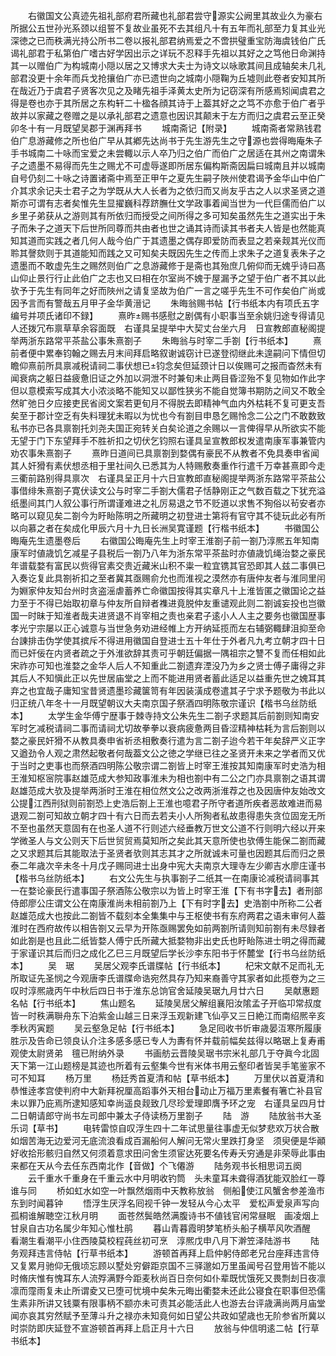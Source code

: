 <!-- { "loadSidebar": true } -->
　　右徽国文公真迹先祖礼部府君所藏也礼部君尝守源实公阙里其故业久为豪右所据公五世孙光系颈以组誓不复故业虽死不去其组凡十有五年而礼部至力复其业光深徳之已而秩满光持公所书二卷以报礼部君纳焉爱之不啻拱璧重宝防海虞钱伯广氏谒礼部君于私第伯广嗜古好学因出示之详玩不忍释手先祖以其好之之笃他日命渊持其一以赠伯广为构城南小隠以居之又博求大夫士为诗文以咏歌其间且成轴矣未几礼部君没更十余年而兵戈抢攘伯广亦已遗世向之城南小隠鞠为丘墟则此卷者安知其所在哉近乃于虞君子贤客次见之及睹先祖手泽黄太史所为记窃深有所感焉矧闻虞君之得是卷也亦于其所居之东构轩二十楹各顔其诗于上葢其好之之笃不亦愈于伯广者乎故并以家藏之卷赠之是以承礼部君之遗意也因识其颠末于左方而归之虞君云至正癸卯冬十有一月既望吴郡于渊再拜书
　　城南斋记【附录】
　　城南斋者常熟钱君伯广息游藏修之所也伯广早从其鄕先达尚书于先生游先生之守源也尝得晦庵朱子手书城南二十咏而宝爱之未尝輙以示人卒乃归之伯广而伯广之居适在其州之南谓朱子之遗墨不易得而先生之赐尤不可虚辱遂即所居东偏构斯斋因扁曰城南且并以城南自号仍刻二十咏之诗置诸斋中焉至正甲午之夏先生嗣子陜州使君谒予金华山中伯广介其求余记夫士君子之为学既从大人长者为之依归而又尚友乎古之人以求圣贤之道斯亦可谓有志者矣惟先生显擢巍科荐跻膴仕文学政事着闻当世为一代巨儒而伯广以乡里子弟获从之游则其有所依归而授受之间所得之多可知矣虽然先生之道实出于朱子而朱子之道天下后世所同尊而共由者也世之诵其诗而读其书者夫人皆是也然能真知其道而实践之者几何人哉今伯广于其遗墨之偶存即爱防而表显之若亲觌其光仪而聆其謦欬则于其道能知而践之又可知矣夫既因先生之传而上求朱子之道复表朱子之遗墨而不敢虚先生之赐然则伯广之息游藏修于是斋也其殆庶几俯仰而无媿乎诗曰髙山仰止景行行止此伯广之志也又曰相在尔室尚不媿于屋漏予之望于伯广者不其以此欤予于先生有同年之好而陜州之请复坚故为伯广一言之嗟乎先生不可作矣伯广尚或因予言而有警哉五月甲子金华黄溍记
　　朱晦翁赐书帖【行书纸本内有项氏五字编号并项氏诸印不録】
　　熹昨赐书感慰之剧偶有小职事当至余姚归途专得请见人还拨冗布禀草草余容面既　右谨具呈提举中大契丈台坐六月　日宣教郎直秘阁提举两浙东路常平茶盐公事朱熹劄子
　　朱晦翁与时宰二手劄【行书纸本】
　　熹前者便中累奉钧翰之赐去月末间拜启略叙谢诚窃计已遂登彻继此未遑嗣问下情但切瞻仰熹前所具禀减税请祠二事伏想已钧念矣但延颈计日以俟赐可之报而杳然未有闻衰病之躯日益疲惫旧证之外加以洞泄不时兼旬未止两目昏涩殆不复见物如作此字但以意模索写成其大小浓淡略不能知又以鄙性狭劣不能自觉簿书期防之间又不敢全然旷弛日夕应接吏民省阅文案若更旬月不得脱去即精神气血内外枯耗不复可更支吾矣至于郡计空乏有失料理犹未暇以为忧也今有劄目申恳乞赐怜念二公之门不敢数致私书亦已各具禀劄托刘尧夫国正宛转关白矣论道之余赐以一言俾得早从所欲实不能无望于门下东望拜手不胜祈扣之切伏乞钧照右谨具呈宣教郎权发遣南康军事兼管内劝农事朱熹劄子
　　熹昨日道间已具禀劄到婺偶有豪民不从教者不免具奏申省闻其人奸猾有素伏想丞相于里社间久已悉其为人特赐敷奏重作行遣千万幸甚熹即今走三衢前路别得具禀次　右谨具呈正月十六日宣教郎直秘阁提举两浙东路常平茶盐公事借绯朱熹劄子寛伏读文公与时宰二手劄大儒君子恬静刚正之气数百载之下犹充溢纸墨间其门人叙公事行所谓谨难进之礼厉易退之节不贬道以求售不狥俗以茍安者亦略可以窥见矣二劄今为盱眙陈明之所藏明之初登进士第将有官守其不徒玩此必有所以向慕之者在矣成化甲辰六月十九日长洲吴寛谨题【行楷书纸本】
　　书徽国公晦庵先生遗墨卷后
　　右徽国公晦庵先生上时宰王淮劄子前一劄乃淳熈五年知南康军时値歳饥乞减星子县税后一劄乃八年为浙东常平茶盐时亦値歳饥绳治婺之豪民年谱载婺有富民以赀得官素交贵近藏米山积不粜一粒宜镌其官恐即其人兹二事俱已入奏讫复此具劄祈扣之至者冀其亟赐俞允也而淮视之漠然亦有唐仲友者与淮同里闬为婣家仲友知台州时贪盗滛虐蓄养亡命徽国按得其实章凡十上淮皆匿之徽国论之益力至于不得已始取初章与仲友所自辩者襍进竟脱仲友重谴观此则二劄诚妄投也岂徽国一时昧于知淮者哉夫进贤退不肖宰相之责也亲君子逺小人人主之要务也徽国歴事孝光宁宗屡以正心诚意与当世急务劝进经帷上方开纳延揽而左右辅弼輙肆沮抑至命台諌排击伪学使其摈斥不得进用徽国自登进士五十年仕于外者凡九考立朝才四十日而已奸佞在内贤者疏之于外淮欲辞其责可乎朝廷偏据一隅祖宗之讐不复而任相如此宋祚亦可知也淮婺之金华人后人不知重此二劄遗弃湮没乃为乡之贤士傅子庸得之非其后人不知愼此正以先世居庙堂之上而不能进用贤者蓄此适足以益重先世之媿耳其弃之也宜哉子庸知宝昔贤遗墨珍藏箧笥有年因装潢成卷遣其子宁求予题敬为书此以归正统八年冬十一月既望朝议大夫南京国子祭酒四明陈敬宗谨识【楷书乌丝防纸本】
　　太学生金华傅宁歴事于棘寺持文公朱先生二劄子求题其后前劄则知南安军时乞减税请祠二事而请祠尤切故拳拳以衰病疲惫两目昏涩精神枯耗为言后劄则以婺之豪民奸猾不从教具奏申省祈丞相敷奏行遣为言二劄子迨今若干年矣辞严义正字又遒劲令人观之肃然起敬者何哉葢文公之徳之学继已往之圣贤开未来之学者而又优于当时之吏事也而祭酒四明陈公敬宗谓二劄皆上时宰王淮按其知南康军时史浩为相王淮知枢宻院事赵雄范成大参知政事淮未为相也劄中有二公之门亦具禀劄之语其谓赵雄范成大欤及提举两浙时王淮在相位然文公之改两浙淮荐之也及因唐仲友始改文公提江西刑狱则前劄恐上史浩后劄上王淮也噫君子所守者道所疾者恶故难进而易退观二劄可知故立朝才四十有六日而去若夫小人所狥者私故患得患失贪位固宠无所不至也虽然天意固有在也圣人道不行则述六经垂教万世文公道不行则明六经以开来学微圣人与文公则天下后世贸贸焉莫知所之矣此其天意所使也欤傅生能保二劄而藏之又求题其后其能取法于圣贤者欤则其志其才之所就诚未可量也因题其后而归之景泰二年歳次辛未冬十月戊子赐同进士出身中宪大夫南京大理寺左少卿吉水廖庄谨书【楷书乌丝防纸本】
　　右文公先生与执事劄子二纸其一在南康论减税请祠事其一在婺论豪民行遣事国子祭酒陈公敬宗以为皆上时宰王淮【下有书字去】者刑部侍郎廖公庄谓文公在南康淮尚未相前劄乃上【下有时字去】史浩劄中所称二公者赵雄范成大也按此二劄皆不载刻本全集集中与王枢使书有东府两君之语未审何人葢淮时在西府故传以相告劄又云早为开陈亟赐罢免如前两劄所请则知前劄有未尽録者如此劄是也且此二纸皆婺人傅宁氏所藏大抵婺物非出史氏也盱眙陈进士明之得而藏于家谨识其后而归之成化乙巳三月既望后学长沙李东阳书于怀麓堂【行书乌丝防纸本】
　　吴　琚
　　吴居父观李氏谱牒帖【行书纸本】
　　杞宋文献不足而礼无所取证先圣悯之今观唐李氏谱牒命诰宛然具存乃知来裔善守其家者如此揽卷为之三叹时淳熈歳丙午中秋后四日书于淮东总饷官舍延陵吴琚九月廿六日
　　吴献惠题名帖【行书纸本】
　　焦山题名
　　延陵吴居父解组襄阳汝隂孟子开临卭常叔度皆一时秩满聨舟东下泊紫金山越三日来浮玉观新建飞仙亭又三日絶江而南绍熈辛亥季秋丙寅题
　　吴云壑急足帖【行书纸本】
　　急足囘收书忻审歳晏沍寒所履康胜示及告命已领良认介注多感多感已专人为夀有怀并载前幅矣兹得以略琚上复寿甫观使太尉贤弟　氊已附纳外录
　　书画舫云晋陵吴琚书宗米礼部几于夺眞今北固天下第一江山题榜是其迹也所着有云壑集今世有米体书用云壑印者皆吴手笔鉴家不可不知耳
　　杨万里
　　杨廷秀首夏清和帖【草书纸本】
　　万里伏以首夏清和恭惟逹孝宫使判府中大新拜祝厘高蹈事外天相台动止万福万里素餐有箸亡补县官未以罪乃庇焉所逮知感知幸尚遥良觌致几尽珍爱理即膺予环之宠　右谨具呈四月廿二日朝请郎守尚书左司郎中兼太子侍读杨万里劄子
　　陆　游
　　陆放翁书大圣乐词【草书】
　　电转雷惊自叹浮生四十二年试思量往事虚无似梦悲欢万状合散如烟苦海无边爱河无底流浪看成百漏船何人解问无常火里跌打身坚　须臾便是华顚好收拾形骸归自然又何须着意求田问舍生须宦达死要名传寿夭穷通是非荣辱此事由来都在天从今去任东西南北作【音做】个飞僊游
　　陆务观书长相思词五阕
　　云千重水千重身在千重云水中月明收钓筒　头未童耳未聋得酒犹能双脸红一尊谁与同
　　桥如虹水如空一叶飘然烟雨中天教称放翁　侧船使江风蟹舍参差渔市东到时闻暮钟
　　悟浮生厌浮名囘视千钟一发轻从今心太平　爱松声爱泉声写向孤桐谁解聴空江秋月明
　　面苍然鬓皓然满腹诗书不値钱官闲常昼眠　画凌烟上甘泉自古功名属少年知心惟杜鹃
　　暮山青暮霞明梦笔桥头船子横苹风吹酒醒　看潮生看潮平小住西陵莫校程莼丝初可烹　淳熈戊申八月下澣笠泽陆游书
　　陆务观拜违言侍帖【行草书纸本】
　　游顿首再拜上启仲躬侍郎老兄台座拜违言侍又复累月驰仰无俄顷忘顾以墅处穷僻距京国不三驿邈如万里虽闻号召登用皆不能以时脩庆惟有愧耳东人流殍满野今距麦秋尚百日奈何如仆辈既忧饿死又畏剽刦日夜凛凛而霪雨复未止所谓夌又已堕可忧境中矣朱元晦出衢婺未还此公寝食在职事但恐儒生素非所讲又钱粟有限事柄不颛亦未可责其必能活此人也游去台评歳满尚两月庙堂闻亦哀其穷然赋予至薄斗升之禄亦未知竟何如日望公共政如望歳也无阶参省所冀以时崇防即庆延登不宣游顿首再拜上启正月十六日
　　放翁与仲信明逺二帖【行草书纸本】
